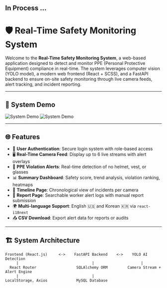## In Process ...

# 🛡️ Real-Time Safety Monitoring System

Welcome to the **Real-Time Safety Monitoring System**, a web-based application designed to detect and monitor PPE (Personal Protective Equipment) compliance in real-time. The system leverages computer vision (YOLO model), a modern web frontend (React + SCSS), and a FastAPI backend to ensure on-site safety monitoring through live camera feeds, alert tracking, and incident reporting.

---

## 📸 System Demo

![System Demo](./Documents/SafetyAI_WelcomePage.gif)
![System Demo](./Documents/SafetyAI_Dashboard_Summary.gif)

---

## 🌐 Features

- 🔐 **User Authentication**: Secure login system with role-based access
- 🖥️ **Real-Time Camera Feed**: Display up to 6 live streams with alert overlays
- 🚨 **PPE Violation Alerts**: Real-time detection of no helmet, vest, or glasses
- 📊 **Summary Dashboard**: Safety score, trend analysis, violation ranking, heatmaps
- 📆 **Timeline Page**: Chronological view of incidents per camera
- 📁 **Report Page**: Searchable worker alert logs with manual report submission
- 🌍 **Multi-language Support**: English 🇺🇸 and Korean 🇰🇷 via `react-i18next`
- 📤 **CSV Download**: Export alert data for reports or audits

---

## 🏗️ System Architecture

```plaintext
Frontend (React.js)     <->    FastAPI Backend    <->    YOLO AI Detection
     |                                 |                     |
  React Router                  SQLAlchemy ORM         Camera Stream + Alert Engine
     |                                 |
LocalStorage, Axios             MySQL Database
